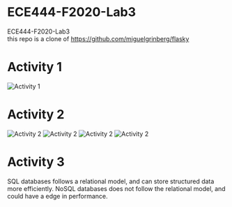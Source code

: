# ECE444-F2020-Lab3
ECE444-F2020-Lab3\
this repo is a clone of
https://github.com/miguelgrinberg/flasky

# Activity 1
![Activity 1](Screenshot3-1.PNG)

# Activity 2
![Activity 2](Screenshot3-2.PNG)
![Activity 2](Screenshot3-3.PNG)
![Activity 2](Screenshot3-4.PNG)
![Activity 2](Screenshot3-5.PNG)

# Activity 3

SQL databases follows a relational model, and can store structured data more efficiently.
NoSQL databases does not follow the relational model, and could have a edge in performance.
